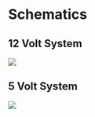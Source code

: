 # Schematics




## 12 Volt System

<img src=https://github.com/DnG-Crafts/Selfie-Wings/blob/main/Wiring%20Schematics/12V%20Schematic><br>



## 5 Volt System

<img src=https://github.com/DnG-Crafts/Selfie-Wings/blob/main/Wiring%20Schematics/5V%20Schematic><br>